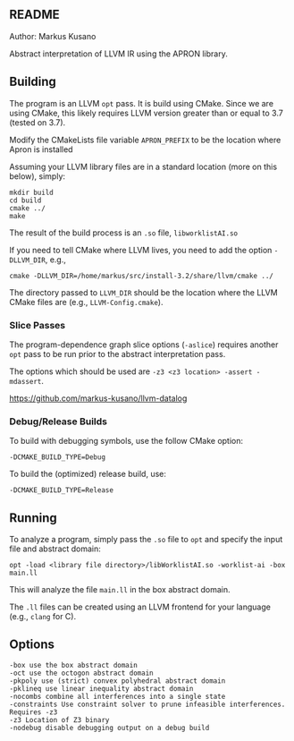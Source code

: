 ## README

Author: Markus Kusano

Abstract interpretation of LLVM IR using the APRON library.

## Building
The program is an LLVM `opt` pass. It is build using CMake. Since we are using
CMake, this likely requires LLVM version greater than or equal to 3.7 (tested
on 3.7).

Modify the CMakeLists file variable `APRON_PREFIX` to be the location where
Apron is installed

Assuming your LLVM library files are in a standard location (more on this
below), simply:

    mkdir build
    cd build
    cmake ../
    make

The result of the build process is an `.so` file, `libworklistAI.so`

If you need to tell CMake where LLVM lives, you need to add the option
`-DLLVM_DIR`, e.g., 

    cmake -DLLVM_DIR=/home/markus/src/install-3.2/share/llvm/cmake ../

The directory passed to `LLVM_DIR` should be the location where the LLVM CMake
files are (e.g., `LLVM-Config.cmake`).

### Slice Passes
The program-dependence graph slice options (`-aslice`) requires another `opt`
pass to be run prior to the abstract interpretation pass.

The options which should be used are `-z3 <z3 location> -assert -mdassert`.

https://github.com/markus-kusano/llvm-datalog

### Debug/Release Builds
To build with debugging symbols, use the follow CMake option:

    -DCMAKE_BUILD_TYPE=Debug

To build the (optimized) release build, use:

    -DCMAKE_BUILD_TYPE=Release 

## Running
To analyze a program, simply pass the `.so` file to `opt` and specify the input
file and abstract domain:

    opt -load <library file directory>/libWorklistAI.so -worklist-ai -box main.ll

This will analyze the file `main.ll` in the box abstract domain.

The `.ll` files can be created using an LLVM frontend for your language (e.g.,
`clang` for C).

## Options

    -box use the box abstract domain
    -oct use the octogon abstract domain
    -pkpoly use (strict) convex polyhedral abstract domain
    -pklineq use linear inequality abstract domain
    -nocombs combine all interferences into a single state
    -constraints Use constraint solver to prune infeasible interferences. Requires -z3
    -z3 Location of Z3 binary
    -nodebug disable debugging output on a debug build

